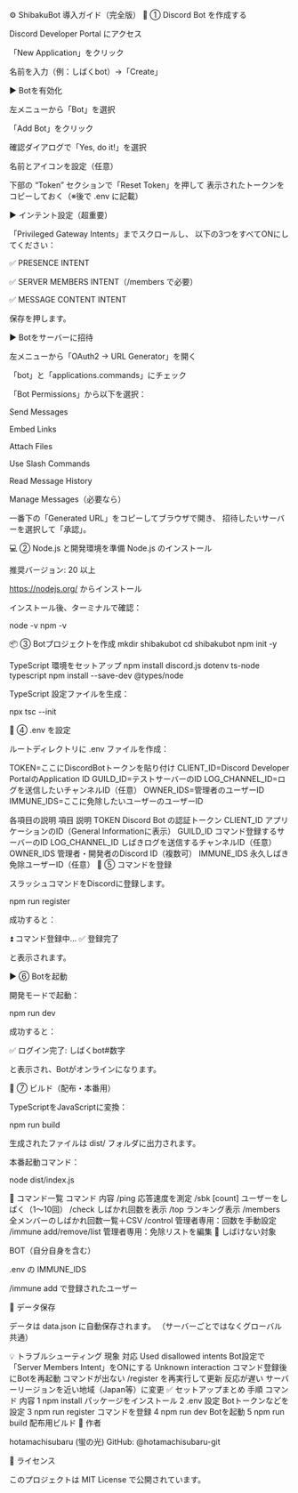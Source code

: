 ⚙️ ShibakuBot 導入ガイド（完全版）
🧩 ① Discord Bot を作成する

Discord Developer Portal
 にアクセス

「New Application」をクリック

名前を入力（例：しばくbot）→「Create」

▶ Botを有効化

左メニューから「Bot」を選択

「Add Bot」をクリック

確認ダイアログで「Yes, do it!」を選択

名前とアイコンを設定（任意）

下部の “Token” セクションで「Reset Token」を押して
表示されたトークンをコピーしておく（※後で .env に記載）

▶ インテント設定（超重要）

「Privileged Gateway Intents」までスクロールし、
以下の3つをすべてONにしてください：

✅ PRESENCE INTENT

✅ SERVER MEMBERS INTENT（/members で必要）

✅ MESSAGE CONTENT INTENT

保存を押します。

▶ Botをサーバーに招待

左メニューから「OAuth2 → URL Generator」を開く

「bot」と「applications.commands」にチェック

「Bot Permissions」から以下を選択：

Send Messages

Embed Links

Attach Files

Use Slash Commands

Read Message History

Manage Messages（必要なら）

一番下の「Generated URL」をコピーしてブラウザで開き、
招待したいサーバーを選択して「承認」。

💻 ② Node.js と開発環境を準備
Node.js のインストール

推奨バージョン: 20 以上

https://nodejs.org/
 からインストール

インストール後、ターミナルで確認：

node -v
npm -v

📦 ③ Botプロジェクトを作成
mkdir shibakubot
cd shibakubot
npm init -y

TypeScript 環境をセットアップ
npm install discord.js dotenv ts-node typescript
npm install --save-dev @types/node


TypeScript 設定ファイルを生成：

npx tsc --init

🧾 ④ .env を設定

ルートディレクトリに .env ファイルを作成：

TOKEN=ここにDiscordBotトークンを貼り付け
CLIENT_ID=Discord Developer PortalのApplication ID
GUILD_ID=テストサーバーのID
LOG_CHANNEL_ID=ログを送信したいチャンネルID（任意）
OWNER_IDS=管理者のユーザーID
IMMUNE_IDS=ここに免除したいユーザーのユーザーID

各項目の説明
項目	説明
TOKEN	Discord Bot の認証トークン
CLIENT_ID	アプリケーションのID（General Informationに表示）
GUILD_ID	コマンド登録するサーバーのID
LOG_CHANNEL_ID	しばきログを送信するチャンネルID（任意）
OWNER_IDS	管理者・開発者のDiscord ID（複数可）
IMMUNE_IDS	永久しばき免除ユーザーID（任意）
📜 ⑤ コマンドを登録

スラッシュコマンドをDiscordに登録します。

npm run register


成功すると：

⏫ コマンド登録中...
✅ 登録完了


と表示されます。

▶ ⑥ Botを起動

開発モードで起動：

npm run dev


成功すると：

✅ ログイン完了: しばくbot#数字


と表示され、Botがオンラインになります。

🧱 ⑦ ビルド（配布・本番用）

TypeScriptをJavaScriptに変換：

npm run build


生成されたファイルは dist/ フォルダに出力されます。

本番起動コマンド：

node dist/index.js

🧠 コマンド一覧
コマンド	内容
/ping	応答速度を測定
/sbk <user> <reason> [count]	ユーザーをしばく（1〜10回）
/check <user>	しばかれ回数を表示
/top	ランキング表示
/members	全メンバーのしばかれ回数一覧＋CSV
/control <user> <count>	管理者専用：回数を手動設定
/immune add/remove/list	管理者専用：免除リストを編集
🚫 しばけない対象

BOT（自分自身を含む）

.env の IMMUNE_IDS

/immune add で登録されたユーザー

🧾 データ保存

データは data.json に自動保存されます。
（サーバーごとではなくグローバル共通）

💡 トラブルシューティング
現象	対応
Used disallowed intents	Bot設定で「Server Members Intent」をONにする
Unknown interaction	コマンド登録後にBotを再起動
コマンドが出ない	/register を再実行して更新
反応が遅い	サーバーリージョンを近い地域（Japan等）に変更
✅ セットアップまとめ
手順	コマンド	内容
1	npm install	パッケージをインストール
2	.env 設定	Botトークンなどを設定
3	npm run register	コマンドを登録
4	npm run dev	Botを起動
5	npm run build	配布用ビルド
🧾 作者

hotamachisubaru (蛍の光)
GitHub: @hotamachisubaru-git

🪪 ライセンス

このプロジェクトは MIT License で公開されています。
